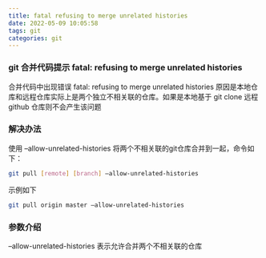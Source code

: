 ```yaml
---
title: fatal refusing to merge unrelated histories
date: 2022-05-09 10:05:58
tags: git
categories: git
---
```


### git 合并代码提示 fatal: refusing to merge unrelated histories

合并代码中出现错误 fatal: refusing to merge unrelated histories 原因是本地仓库和远程仓库实际上是两个独立不相关联的仓库。如果是本地基于 git clone 远程 github
仓库则不会产生该问题

### 解决办法

使用 –allow-unrelated-histories 将两个不相关联的git仓库合并到一起，命令如下：

```bash
git pull [remote] [branch] –allow-unrelated-histories
```

示例如下

```bash
git pull origin master –allow-unrelated-histories
```

### 参数介绍

–allow-unrelated-histories 表示允许合并两个不相关联的仓库
